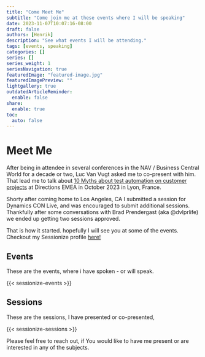 ```yaml
---
title: "Come Meet Me"
subtitle: "Come join me at these events where I will be speaking"
date: 2023-11-07T10:07:16-08:00
draft: false
authors: [Henrik]
description: "See what events I will be attending."
tags: [events, speaking]
categories: []
series: []
series_weight: 1
seriesNavigation: true
featuredImage: "featured-image.jpg"
featuredImagePreview: ""
lightgallery: true
outdatedArticleReminder:
  enable: false
share:
  enable: true
toc: 
  auto: false
---
```

# Meet Me

After being in attendee in several conferences in the NAV / Business Central World for a decade or two, Luc Van Vugt asked me to co-present with him. That lead me to talk about [10 Myths about test automation on customer projects](https://sessionize.com/s/TheDoubleH/10-myths-about-test-automation-on-customer-project/77083) at Directions EMEA in October 2023  in Lyon, France.

Shorty after coming home to Los Angeles, CA I submitted a session for Dynamics CON Live, and was encouraged to submit additional sessions. Thankfully after some conversations with Brad Prendergast (aka @dvlprlife) we ended up getting two sessions approved.

That is how it started. hopefully I will see you at some of the events. Checkout my Sessionize profile [here!](https://sessionize.com/TheDoubleH/)

## Events

These are the events, where i have spoken - or will speak.

{{< sessionize-events >}}

## Sessions

These are the sessions, I have presented or co-presented,

{{< sessionize-sessions >}}

Please feel free to reach out, if You would like to have me present or are interested in any of the subjects.